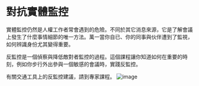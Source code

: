 [Title]: # (對抗實體監控)
[Difficulty]: # (行家)
[Order]: # (16)

# 對抗實體監控

實體監控仍然是人權工作者常會遇到的危險。不同於其它消息來源，它是了解會議上發生了什麼事情細節的唯一方法。萬一當你自已、你的同事與伙伴遭到了監視，如何辨識身份尤其變得重要。

反監控是一個偵察與降低敵對者監控的過程。這個課程讓你知道如何在重要的時刻，例如你步行外出參與一個敏感的會議時，實踐反監控。

有關交通工具上的反監控建議，請到專家課程。
![image](surveillance4.png)